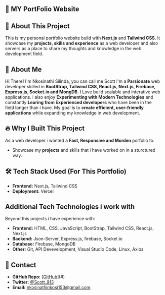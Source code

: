 ## 🚀 MY PortFolio Website

## 🌟 About This Project
This is my personal portfolio website build with **Next.js** and **Tailwind CSS**.
It showcase my **projects, skills and experience** as a web developer and also servers as a place to share my thoughts and knowledge in the web development field.

  ## 👤 About Me
  Hi There! I'm Nkosinathi Silinda, you can call me Scott
  I'm a **Parsionate** web developer skilled in **BootStrap, Tailwind CSS, React.js, Next.js, Firebase, Express.js, Socket.io and MongDB**. I Love build scalable and interative web applications.
  I also enjoy **Experimenting with Modern Technologies** and constantly **Learing from Experienced developers** who have been in the field longer than i have. My goal is to **create efficient, user-friendly applications** while expanding my knowledge in web development. 

## 🔥 Why I Built This Project
As a web developer i wanted a **Fast, Responsive and Morden** porfolio to:
- Showcase my **projects** and skills that i have worked on in a sturctured way.

## 🛠 Tech Stack Used (For This Portfolio)
- **Frontend:** Next.js, Tailwind CSS
- **Deployment:** Vercel

## Additional Tech Technologies i work with
Beyond this projects i have experience with:
- **Frontend:** HTML, CSS, JavaScript, BootStrap, Tailwind CSS, React.js, Next.js
- **Backend:** Json-Server, Express.js, firebase, Socket.io
- **Database:** Firebase, MongoDB
- **Other:** Git, API Devevelopment, Visual Studio Code, Linux, Axios

## 👤 Contact  
- **GitHub Repo:** [[GitHub](https://github.com/Scott12565/)](#)  
- **Twitter:** [@Scott_913](#)  
- **Email:** nkosinathinkosi153@gmail.com 